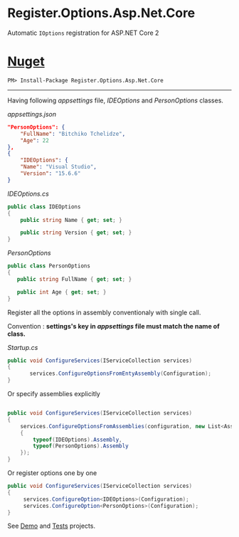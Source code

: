 # Register.Options.Asp.Net.Core

Automatic `IOptions` registration for ASP.NET Core 2


# [Nuget](https://www.nuget.org/packages/Register.Options.Asp.Net.Core)

`PM> Install-Package Register.Options.Asp.Net.Core`

<hr/>

Having following *appsettings* file, *IDEOptions* and *PersonOptions* classes.

*appsettings.json*
```JSON
"PersonOptions": {
    "FullName": "Bitchiko Tchelidze",
    "Age": 22
},
{
    "IDEOptions": {
    "Name": "Visual Studio",
    "Version": "15.6.6"
}
```

*IDEOptions.cs*
```c#
public class IDEOptions
{
    public string Name { get; set; }

    public string Version { get; set; }
}
```

*PersonOptions*
```c#
public class PersonOptions
{
   public string FullName { get; set; }

   public int Age { get; set; }
}
```

Register all the options in assembly conventionaly with single call. 

Convention : **settings's key in *appsettings* file must match the name of class.**

*Startup.cs*
```c#
public void ConfigureServices(IServiceCollection services)
{
       services.ConfigureOptionsFromEntyAssembly(Configuration);
}
```

Or specify assemblies explicitly

```c#

public void ConfigureServices(IServiceCollection services)
{
    services.ConfigureOptionsFromAssemblies(configuration, new List<Assembly>()
    {
        typeof(IDEOptions).Assembly,
        typeof(PersonOptions).Assembly               
    });
}
```

Or register options one by one

```c#
public void ConfigureServices(IServiceCollection services)
{
     services.ConfigureOption<IDEOptions>(Configuration);
     services.ConfigureOption<PersonOptions>(Configuration);
}
```

See [Demo](https://github.com/tchelidze/Register.Options.Asp.Net.Core/tree/master/samples/RegisterOptionsDemo) and [Tests](https://github.com/tchelidze/Register.Options.Asp.Net.Core/tree/master/test/Register.Options.Asp.Net.Core.Tests) projects. 
